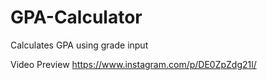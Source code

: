 # GPA-Calculator
 Calculates GPA using grade input

Video Preview
https://www.instagram.com/p/DE0ZpZdg21l/
